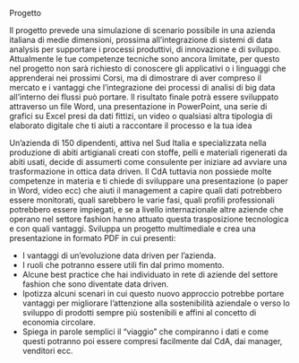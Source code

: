 Progetto

Il progetto prevede una simulazione di scenario possibile in una azienda italiana di medie dimensioni, prossima all’integrazione di sistemi di data analysis per supportare i processi produttivi, di innovazione e di sviluppo. 
Attualmente le tue competenze tecniche sono ancora limitate, per questo nel progetto non sarà richiesto di conoscere gli applicativi o i linguaggi che apprenderai nei prossimi Corsi, ma di dimostrare di aver compreso il mercato e i vantaggi che l’integrazione dei processi di analisi di big data all’interno dei flussi può portare.
Il risultato finale potrà essere sviluppato attraverso un file Word, una presentazione in PowerPoint, una serie di grafici su Excel presi da dati fittizi, un video o qualsiasi altra tipologia di elaborato digitale che ti aiuti a raccontare il processo e la tua idea

Un’azienda di 150 dipendenti, attiva nel Sud Italia e specializzata nella produzione di abiti artigianali creati con stoffe, pelli e materiali rigenerati da abiti usati, decide di assumerti come consulente per iniziare ad avviare una trasformazione in ottica data driven.
Il CdA tuttavia non possiede molte competenze in materia e ti chiede di sviluppare una presentazione (o paper in Word, video ecc) che aiuti il management a capire quali dati potrebbero essere monitorati, quali sarebbero le varie fasi, quali profili professionali potrebbero essere impiegati, e se a livello internazionale altre aziende che operano nel settore fashion hanno attuato questa trasposizione tecnologica e con quali vantaggi.
Sviluppa un progetto multimediale e crea una presentazione in formato PDF in cui presenti:
- I vantaggi di un’evoluzione data driven per l’azienda.
- I ruoli che potranno essere utili fin dal primo momento.
- Alcune best practice che hai individuato in rete di aziende del settore fashion che sono diventate data driven.
- Ipotizza alcuni scenari in cui questo nuovo approccio potrebbe portare vantaggi per migliorare l’attenzione alla sostenibilità aziendale o verso lo sviluppo di prodotti sempre più sostenibili e affini al concetto di economia circolare. 
- Spiega in parole semplici il “viaggio” che compiranno i dati e come questi potranno poi essere compresi facilmente dal CdA, dai manager, venditori ecc. 
